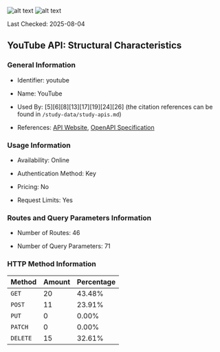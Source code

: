 ![alt text](https://img.shields.io/badge/OpenAPI_Specification-Valid-brightgreen.svg) ![alt text](https://img.shields.io/badge/Server_URL-Valid-brightgreen.svg)

Last Checked: 2025-08-04

## YouTube API: Structural Characteristics

### General Information

- Identifier: youtube

- Name: YouTube

- Used By: [5][6][8][13][17][19][24][26] (the citation references can be found in `/study-data/study-apis.md`)

- References: [API Website](https://developers.google.com/youtube), [OpenAPI Specification](https://www.postman.com/api-evangelist/youtube/overview)

### Usage Information

- Availability: Online

- Authentication Method: Key

- Pricing: No

- Request Limits: Yes

### Routes and Query Parameters Information

- Number of Routes: 46

- Number of Query Parameters: 71

### HTTP Method Information

| Method | Amount | Percentage |
|--------|--------|------------|
| `GET` | 20 | 43.48% |
| `POST` | 11 | 23.91% |
| `PUT` | 0 | 0.00% |
| `PATCH` | 0 | 0.00% |
| `DELETE` | 15 | 32.61% |
